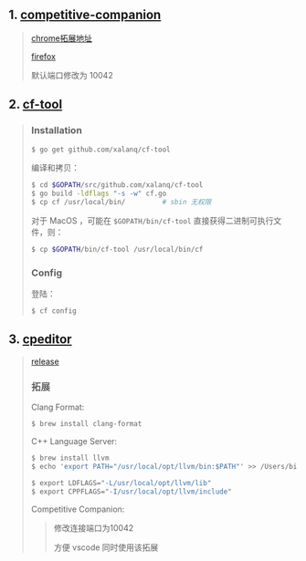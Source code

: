 

## 1. [competitive-companion](https://github.com/jmerle/competitive-companion)

>   [chrome拓展地址](https://chrome.google.com/webstore/detail/competitive-companion/cjnmckjndlpiamhfimnnjmnckgghkjbl)
>
>   [firefox](https://addons.mozilla.org/en-US/firefox/addon/competitive-companion/)
>
>   默认端口修改为 10042

## 2. [cf-tool](https://github.com/xalanq/cf-tool)

>   ### Installation
>
>   ```sh
>   $ go get github.com/xalanq/cf-tool
>   ```
>
>   编译和拷贝：
>
>   ```sh
>   $ cd $GOPATH/src/github.com/xalanq/cf-tool
>   $ go build -ldflags "-s -w" cf.go
>   $ cp cf /usr/local/bin/			# sbin 无权限
>   ```
>
>   对于 MacOS ，可能在  `$GOPATH/bin/cf-tool` 直接获得二进制可执行文件，则：
>
>   ```sh
>   $ cp $GOPATH/bin/cf-tool /usr/local/bin/cf
>   ```
>
>   ### Config
>
>   登陆：
>
>   ```sh
>   $ cf config
>   ```

## 3. [cpeditor](https://github.com/cpeditor/cpeditor)

>   [release](https://github.com/cpeditor/cpeditor/releases)
>
>   ### 拓展
>
>   Clang Format:
>
>   ```sh
>   $ brew install clang-format
>   ```
>
>   C++ Language Server:
>
>   ```sh
>   $ brew install llvm
>   $ echo 'export PATH="/usr/local/opt/llvm/bin:$PATH"' >> /Users/binacsmini/.bash_profile
>   
>   $ export LDFLAGS="-L/usr/local/opt/llvm/lib"
>   $ export CPPFLAGS="-I/usr/local/opt/llvm/include"
>   ```
>
>   Competitive Companion:
>
>   >   修改连接端口为10042
>   >
>   >   方便 vscode 同时使用该拓展
>
>   